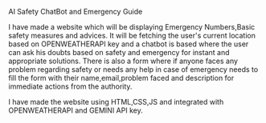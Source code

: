 AI Safety ChatBot and Emergency Guide

I have made a website which will be displaying Emergency Numbers,Basic safety measures and advices.
It will be fetching the user's current location based on OPENWEATHERAPI key and a chatbot is based where the user can ask his doubts based on safety and emergency for instant and appropriate solutions.
There is also a form where if anyone faces any problem regarding safety or needs any help in case of emergency needs to fill the form with their name,email,problem faced and description for immediate actions from the authority.

I have made the website using HTML,CSS,JS and integrated with OPENWEATHERAPI and GEMINI API key.
